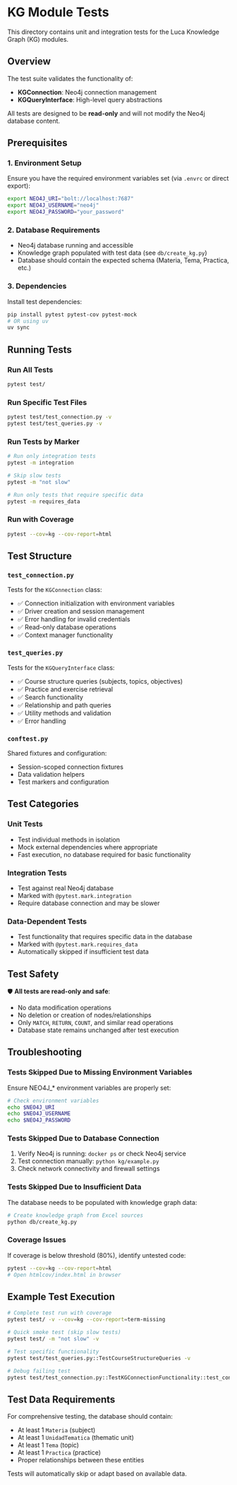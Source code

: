 # KG Module Tests

This directory contains unit and integration tests for the Luca Knowledge Graph (KG) modules.

## Overview

The test suite validates the functionality of:
- **KGConnection**: Neo4j connection management
- **KGQueryInterface**: High-level query abstractions

All tests are designed to be **read-only** and will not modify the Neo4j database content.

## Prerequisites

### 1. Environment Setup
Ensure you have the required environment variables set (via `.envrc` or direct export):
```bash
export NEO4J_URI="bolt://localhost:7687"
export NEO4J_USERNAME="neo4j"
export NEO4J_PASSWORD="your_password"
```

### 2. Database Requirements
- Neo4j database running and accessible
- Knowledge graph populated with test data (see `db/create_kg.py`)
- Database should contain the expected schema (Materia, Tema, Practica, etc.)

### 3. Dependencies
Install test dependencies:
```bash
pip install pytest pytest-cov pytest-mock
# OR using uv
uv sync
```

## Running Tests

### Run All Tests
```bash
pytest test/
```

### Run Specific Test Files
```bash
pytest test/test_connection.py -v
pytest test/test_queries.py -v
```

### Run Tests by Marker
```bash
# Run only integration tests
pytest -m integration

# Skip slow tests
pytest -m "not slow"

# Run only tests that require specific data
pytest -m requires_data
```

### Run with Coverage
```bash
pytest --cov=kg --cov-report=html
```

## Test Structure

### `test_connection.py`
Tests for the `KGConnection` class:
- ✅ Connection initialization with environment variables
- ✅ Driver creation and session management
- ✅ Error handling for invalid credentials
- ✅ Read-only database operations
- ✅ Context manager functionality

### `test_queries.py`
Tests for the `KGQueryInterface` class:
- ✅ Course structure queries (subjects, topics, objectives)
- ✅ Practice and exercise retrieval
- ✅ Search functionality
- ✅ Relationship and path queries
- ✅ Utility methods and validation
- ✅ Error handling

### `conftest.py`
Shared fixtures and configuration:
- Session-scoped connection fixtures
- Data validation helpers
- Test markers and configuration

## Test Categories

### Unit Tests
- Test individual methods in isolation
- Mock external dependencies where appropriate
- Fast execution, no database required for basic functionality

### Integration Tests
- Test against real Neo4j database
- Marked with `@pytest.mark.integration`
- Require database connection and may be slower

### Data-Dependent Tests
- Test functionality that requires specific data in the database
- Marked with `@pytest.mark.requires_data`
- Automatically skipped if insufficient test data

## Test Safety

🛡️ **All tests are read-only and safe**:
- No data modification operations
- No deletion or creation of nodes/relationships
- Only `MATCH`, `RETURN`, `COUNT`, and similar read operations
- Database state remains unchanged after test execution

## Troubleshooting

### Tests Skipped Due to Missing Environment Variables
Ensure NEO4J_* environment variables are properly set:
```bash
# Check environment variables
echo $NEO4J_URI
echo $NEO4J_USERNAME
echo $NEO4J_PASSWORD
```

### Tests Skipped Due to Database Connection
1. Verify Neo4j is running: `docker ps` or check Neo4j service
2. Test connection manually: `python kg/example.py`
3. Check network connectivity and firewall settings

### Tests Skipped Due to Insufficient Data
The database needs to be populated with knowledge graph data:
```bash
# Create knowledge graph from Excel sources
python db/create_kg.py
```

### Coverage Issues
If coverage is below threshold (80%), identify untested code:
```bash
pytest --cov=kg --cov-report=html
# Open htmlcov/index.html in browser
```

## Example Test Execution

```bash
# Complete test run with coverage
pytest test/ -v --cov=kg --cov-report=term-missing

# Quick smoke test (skip slow tests)
pytest test/ -m "not slow" -v

# Test specific functionality
pytest test/test_queries.py::TestCourseStructureQueries -v

# Debug failing test
pytest test/test_connection.py::TestKGConnectionFunctionality::test_connection_establishment -v -s
```

## Test Data Requirements

For comprehensive testing, the database should contain:
- At least 1 `Materia` (subject)
- At least 1 `UnidadTematica` (thematic unit)
- At least 1 `Tema` (topic)
- At least 1 `Practica` (practice)
- Proper relationships between these entities

Tests will automatically skip or adapt based on available data.